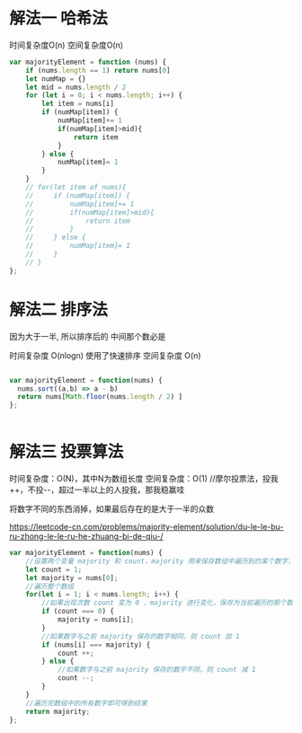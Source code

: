 # 解法一 哈希法

时间复杂度O(n)
空间复杂度O(n)

```javascript
var majorityElement = function (nums) {
    if (nums.length == 1) return nums[0]
    let numMap = {}
    let mid = nums.length / 2
    for (let i = 0; i < nums.length; i++) {
        let item = nums[i]
        if (numMap[item]) {
            numMap[item]+= 1
            if(numMap[item]>mid){
                return item
            }
        } else {
            numMap[item]= 1
        }
    }
    // for(let item of nums){
    //     if (numMap[item]) {
    //         numMap[item]+= 1
    //         if(numMap[item]>mid){
    //             return item
    //         }
    //     } else {
    //         numMap[item]= 1
    //     }
    // }
};
```

# 解法二 排序法

因为大于一半, 所以排序后的 中间那个数必是

时间复杂度 O(nlogn) 使用了快速排序
空间复杂度 O(n)

```javascript

var majorityElement = function(nums) {
  nums.sort((a,b) => a - b)
  return nums[Math.floor(nums.length / 2) ]
};



```

# 解法三 投票算法

时间复杂度：O(N)，其中N为数组长度
空间复杂度：O(1)
//摩尔投票法，投我++，不投--，超过一半以上的人投我，那我稳赢哇

将数字不同的东西消掉，如果最后存在的是大于一半的众数

https://leetcode-cn.com/problems/majority-element/solution/du-le-le-bu-ru-zhong-le-le-ru-he-zhuang-bi-de-qiu-/



```javascript
var majorityElement = function(nums) {
    //设置两个变量 majority 和 count，majority 用来保存数组中遍历到的某个数字，count 表示当前数字的出现次数，一开始 majority 保存为数组中的第一个数字，count 为 1
    let count = 1;
    let majority = nums[0];
    //遍历整个数组
    for(let i = 1; i < nums.length; i++) {
        //如果出现次数 count 变为 0 ，majority 进行变化，保存为当前遍历的那个数字，并且同时把 count 重置为 1
        if (count === 0) {
            majority = nums[i];
        }
        //如果数字与之前 majority 保存的数字相同，则 count 加 1
        if (nums[i] === majority) {
            count ++;
        } else {
            //如果数字与之前 majority 保存的数字不同，则 count 减 1
            count --;
        }
    }
    //遍历完数组中的所有数字即可得到结果
    return majority;
};
```